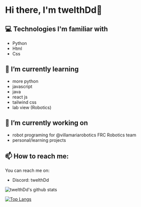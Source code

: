 # Hi there, I'm twelthDd👋
 
## 💻 Technologies I'm familiar with

- Python
- Html
- Css

## 🌱 I’m currently learning 

- more python
- javascript
- java
- react js
- tailwind css
- lab view (Robotics)



## 🔭 I’m currently working on 

- robot programing for @villamariarobotics FRC Robotics team
- personal/learning projects

## 📫 How to reach me:

You can reach me on:
- Discord: twelthDd

![twelthDd's github stats](https://github-readme-stats.vercel.app/api?username=twelthDd&show_icons=true&theme=radical)

[![Top Langs](https://github-readme-stats.vercel.app/api/top-langs/?username=twelthDd)](https://github.com/TwelthDd/TwelthDd)

<!--
**twelthDd/TwelthDd** is a ✨ _special_ ✨ repository because its `README.md` (this file) appears on your GitHub profile.

Here are some ideas to get you started:

- 🔭 I’m currently working on ...
- 🌱 I’m currently learning ...
- 👯 I’m looking to collaborate on ...
- 🤔 I’m looking for help with ...
- 💬 Ask me about ...
- 📫 How to reach me: ...
- 😄 Pronouns: ...
- ⚡ Fun fact: ...
-->
